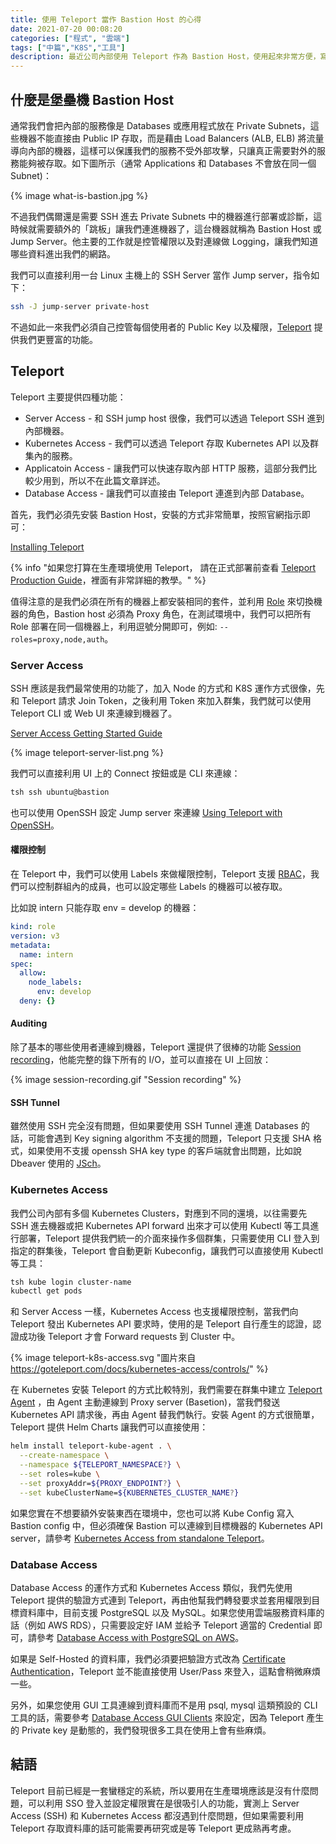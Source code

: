 ```yaml
---
title: 使用 Teleport 當作 Bastion Host 的心得
date: 2021-07-20 00:08:20
categories: ["程式", "雲端"]
tags: ["中篇","K8S","工具"]
description: 最近公司內部使用 Teleport 作為 Bastion Host，使用起來非常方便，寫篇文章簡單介紹一下它。
---
```


## 什麼是堡壘機 Bastion Host

通常我們會把內部的服務像是 Databases 或應用程式放在 Private Subnets，這些機器不能直接由 Public IP 存取，而是藉由 Load Balancers (ALB, ELB) 將流量導向內部的機器，這樣可以保護我們的服務不受外部攻擊，只讓真正需要對外的服務能夠被存取。如下圖所示（通常 Applications 和 Databases 不會放在同一個 Subnet)：

{% image what-is-bastion.jpg %}

不過我們偶爾還是需要 SSH 進去 Private Subnets 中的機器進行部署或診斷，這時候就需要額外的「跳板」讓我們連進機器了，這台機器就稱為 Bastion Host 或 Jump Server。他主要的工作就是控管權限以及對連線做 Logging，讓我們知道哪些資料進出我們的網路。

我們可以直接利用一台 Linux 主機上的 SSH Server 當作 Jump server，指令如下：

```bash
ssh -J jump-server private-host
```

不過如此一來我們必須自己控管每個使用者的 Public Key 以及權限，[Teleport](https://goteleport.com/) 提供我們更豐富的功能。

## Teleport

Teleport 主要提供四種功能：

- Server Access - 和 SSH jump host 很像，我們可以透過 Teleport SSH 進到內部機器。
- Kubernetes Access - 我們可以透過 Teleport 存取 Kubernetes API 以及群集內的服務。
- Applicatoin Access -  讓我們可以快速存取內部 HTTP 服務，這部分我們比較少用到，所以不在此篇文章詳述。
- Database Access - 讓我們可以直接由 Teleport 連進到內部 Database。

首先，我們必須先安裝 Bastion Host，安裝的方式非常簡單，按照官網指示即可：

[Installing Teleport](https://goteleport.com/docs/installation/)

{% info "如果您打算在生產環境使用 Teleport， 請在正式部署前查看 <a href='https://goteleport.com/docs/production'>Teleport Production Guide</a>，裡面有非常詳細的教學。" %}

值得注意的是我們必須在所有的機器上都安裝相同的套件，並利用 [Role](https://goteleport.com/docs/cli-docs/#teleport) 來切換機器的角色，Bastion host 必須為 Proxy 角色，在測試環境中，我們可以把所有 Role 部署在同一個機器上，利用逗號分開即可，例如: `--roles=proxy,node,auth`。

### Server Access

SSH 應該是我們最常使用的功能了，加入 Node 的方式和 K8S 運作方式很像，先和 Teleport 請求 Join Token，之後利用 Token 來加入群集，我們就可以使用 Teleport CLI 或 Web UI 來連線到機器了。

[Server Access Getting Started Guide](https://goteleport.com/docs/server-access/getting-started/)

{% image teleport-server-list.png %}

我們可以直接利用 UI 上的 Connect 按鈕或是 CLI 來連線：

```bash
tsh ssh ubuntu@bastion
```

也可以使用 OpenSSH 設定 Jump server 來連線 [Using Teleport with OpenSSH](https://goteleport.com/docs/server-access/guides/openssh/)。

#### 權限控制

在 Teleport 中，我們可以使用 Labels 來做權限控制，Teleport 支援 [RBAC](https://goteleport.com/docs/access-controls/introduction/)，我們可以控制群組內的成員，也可以設定哪些 Labels 的機器可以被存取。

比如說 intern 只能存取 env =  develop 的機器：

```yaml
kind: role
version: v3
metadata:
  name: intern
spec:
  allow:
    node_labels:
      env: develop
  deny: {}
```

#### Auditing

除了基本的哪些使用者連線到機器，Teleport 還提供了很棒的功能 [Session recording](https://goteleport.com/docs/architecture/nodes/#session-recording)，他能完整的錄下所有的 I/O，並可以直接在 UI 上回放：

{% image session-recording.gif "Session recording" %}

#### SSH Tunnel

雖然使用 SSH 完全沒有問題，但如果要使用 SSH Tunnel 連進 Databases 的話，可能會遇到 Key signing algorithm 不支援的問題，Teleport 只支援 SHA 格式，如果使用不支援 openssh SHA key type 的客戶端就會出問題，比如說 Dbeaver 使用的 [JSch](http://www.jcraft.com/jsch/)。

### Kubernetes Access

我們公司內部有多個 Kubernetes Clusters，對應到不同的還境，以往需要先 SSH 進去機器或把 Kubernetes API forward 出來才可以使用 Kubectl 等工具進行部署，Teleport 提供我們統一的介面來操作多個群集，只需要使用 CLI 登入到指定的群集後，Teleport 會自動更新 Kubeconfig，讓我們可以直接使用 Kubectl 等工具：

```bash
tsh kube login cluster-name
kubectl get pods
```

和 Server Access 一樣，Kubernetes Access 也支援權限控制，當我們向 Teleport 發出 Kubernetes API 要求時，使用的是 Teleport 自行產生的認證，認證成功後 Teleport 才會 Forward requests 到 Cluster 中。

{% image teleport-k8s-access.svg "圖片來自 https://goteleport.com/docs/kubernetes-access/controls/" %}

在 Kubernetes 安裝 Teleport 的方式比較特別，我們需要在群集中建立 [Teleport Agent](https://github.com/gravitational/teleport/tree/master/examples/chart/teleport-kube-agent) ，由 Agent 主動連線到 Proxy server (Basetion)，當我們發送 Kubernetes API 請求後，再由 Agent 替我們執行。安裝 Agent 的方式很簡單，Teleport 提供 Helm Charts 讓我們可以直接使用：

```bash
helm install teleport-kube-agent . \
  --create-namespace \
  --namespace ${TELEPORT_NAMESPACE?} \
  --set roles=kube \
  --set proxyAddr=${PROXY_ENDPOINT?} \
  --set kubeClusterName=${KUBERNETES_CLUSTER_NAME?}
```

如果您實在不想要額外安裝東西在環境中，您也可以將 Kube Config 寫入 Bastion config 中，但必須確保 Bastion 可以連線到目標機器的 Kubernetes API server，請參考 [Kubernetes Access from standalone Teleport](https://goteleport.com/docs/kubernetes-access/guides/standalone-teleport/)。

### Database Access

Database Access 的運作方式和 Kubernetes Access 類似，我們先使用 Teleport 提供的驗證方式連到 Teleport，再由他幫我們轉發要求並套用權限到目標資料庫中，目前支援 PostgreSQL 以及 MySQL。如果您使用雲端服務資料庫的話（例如 AWS RDS），只需要設定好 IAM 並給予 Teleport 適當的 Credential 即可，請參考 [Database Access with PostgreSQL on AWS](https://goteleport.com/docs/database-access/guides/postgres-aws/)。

如果是 Self-Hosted 的資料庫，我們必須要把驗證方式改為 [Certificate Authentication](https://www.postgresql.org/docs/12/auth-cert.html)，Teleport 並不能直接使用 User/Pass 來登入，這點會稍微麻煩一些。

另外，如果您使用 GUI 工具連線到資料庫而不是用 psql, mysql 這類預設的 CLI 工具的話，需要參考 [Database Access GUI Clients](https://goteleport.com/docs/database-access/guides/gui-clients/) 來設定，因為 Teleport 產生的 Private key 是動態的，我們發現很多工具在使用上會有些麻煩。



## 結語

Teleport 目前已經是一套蠻穩定的系統，所以要用在生產環境應該是沒有什麼問題，可以利用 SSO 登入並設定權限實在是很吸引人的功能，實測上 Server Access (SSH) 和 Kubernetes Access 都沒遇到什麼問題，但如果需要利用 Teleport 存取資料庫的話可能需要再研究或是等 Teleport 更成熟再考慮。 



